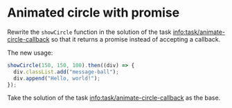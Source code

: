 # Animated circle with promise

Rewrite the `showCircle` function in the solution of the task <info:task/animate-circle-callback> so that it returns a promise instead of accepting a callback.

The new usage:

```js
showCircle(150, 150, 100).then((div) => {
  div.classList.add("message-ball");
  div.append("Hello, world!");
});
```

Take the solution of the task <info:task/animate-circle-callback> as the base.
